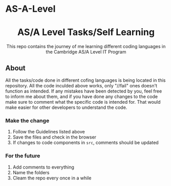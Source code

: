 # AS-A-Level

<h1 align="center">AS/A Level Tasks/Self Learning</h1>
<div align="center">

This repo contains the journey of me learning different coding languages in the Cambridge AS/A Level IT Program

</div>

## About

All the tasks/code done in different cofing languages is being located in this repository. All the code inculded above works, only "//fail" ones doesn't function as intended. If any mistakes have been detected by you, feel free to inform me about them, and if you have done any changes to the code make sure to comment what the specific code is intended for. That would make easier for other developers to understand the code.

### Make the change

1. Follow the Guidelines listed above
1. Save the files and check in the browser
1. If changes to code components in `src`, comments should be updated

### For the future

1. Add comments to everything
1. Name the folders
1. Cleam the repo every once in a while
